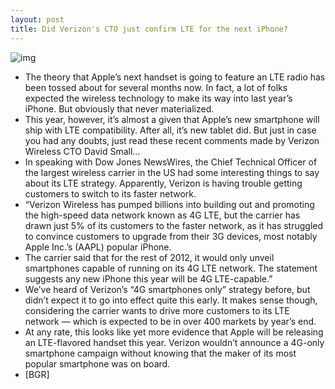 ```yaml
---
layout: post
title: Did Verizon's CTO just confirm LTE for the next iPhone?
---
```

![img](http://media.idownloadblog.com/wp-content/uploads/2012/01/verizon-wireless.jpg)
* The theory that Apple’s next handset is going to feature an LTE radio has been tossed about for several months now. In fact, a lot of folks expected the wireless technology to make its way into last year’s iPhone. But obviously that never materialized.
* This year, however, it’s almost a given that Apple’s new smartphone will ship with LTE compatibility. After all, it’s new tablet did. But just in case you had any doubts, just read these recent comments made by Verizon Wireless CTO David Small…
* In speaking with Dow Jones NewsWires, the Chief Technical Officer of the largest wireless carrier in the US had some interesting things to say about its LTE strategy. Apparently, Verizon is having trouble getting customers to switch to its faster network.
* “Verizon Wireless has pumped billions into building out and promoting the high-speed data network known as 4G LTE, but the carrier has drawn just 5% of its customers to the faster network, as it has struggled to convince customers to upgrade from their 3G devices, most notably Apple Inc.’s (AAPL) popular iPhone.
* The carrier said that for the rest of 2012, it would only unveil smartphones capable of running on its 4G LTE network. The statement suggests any new iPhone this year will be 4G LTE-capable.”
* We’ve heard of Verizon’s “4G smartphones only” strategy before, but didn’t expect it to go into effect quite this early. It makes sense though, considering the carrier wants to drive more customers to its LTE network — which is expected to be in over 400 markets by year’s end.
* At any rate, this looks like yet more evidence that Apple will be releasing an LTE-flavored handset this year. Verizon wouldn’t announce a 4G-only smartphone campaign without knowing that the maker of its most popular smartphone was on board.
* [BGR]

